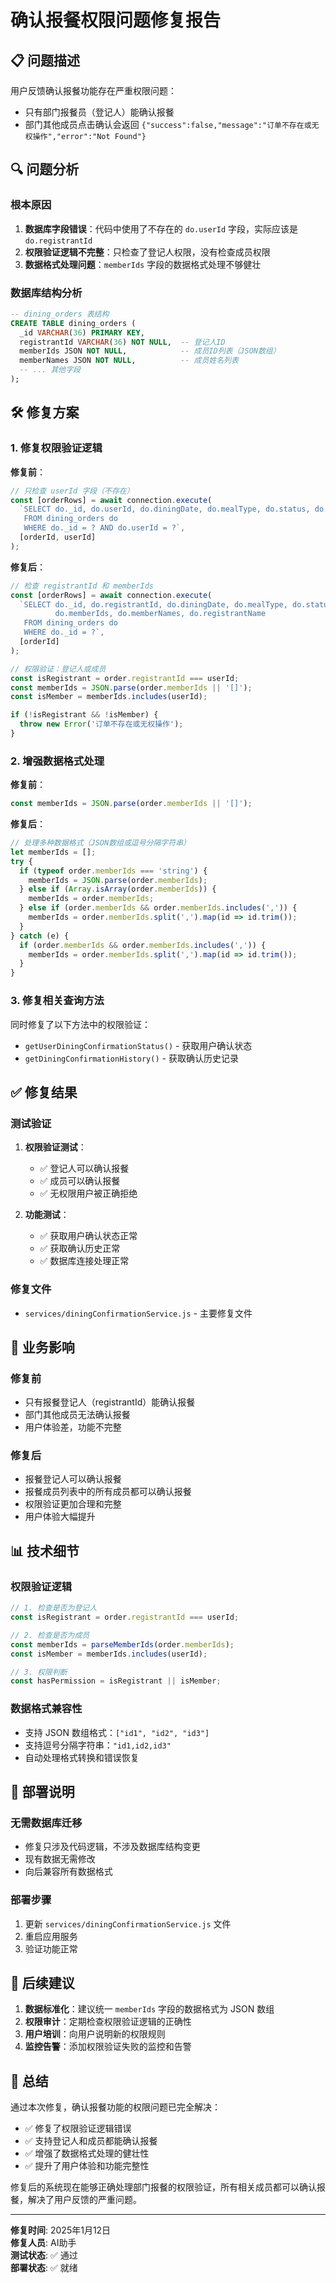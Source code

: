 # 确认报餐权限问题修复报告

## 📋 问题描述

用户反馈确认报餐功能存在严重权限问题：
- 只有部门报餐员（登记人）能确认报餐
- 部门其他成员点击确认会返回 `{"success":false,"message":"订单不存在或无权操作","error":"Not Found"}`

## 🔍 问题分析

### 根本原因
1. **数据库字段错误**：代码中使用了不存在的 `do.userId` 字段，实际应该是 `do.registrantId`
2. **权限验证逻辑不完整**：只检查了登记人权限，没有检查成员权限
3. **数据格式处理问题**：`memberIds` 字段的数据格式处理不够健壮

### 数据库结构分析
```sql
-- dining_orders 表结构
CREATE TABLE dining_orders (
  _id VARCHAR(36) PRIMARY KEY,
  registrantId VARCHAR(36) NOT NULL,  -- 登记人ID
  memberIds JSON NOT NULL,            -- 成员ID列表（JSON数组）
  memberNames JSON NOT NULL,          -- 成员姓名列表
  -- ... 其他字段
);
```

## 🛠️ 修复方案

### 1. 修复权限验证逻辑

**修复前**：
```javascript
// 只检查 userId 字段（不存在）
const [orderRows] = await connection.execute(
  `SELECT do._id, do.userId, do.diningDate, do.mealType, do.status, do.diningStatus
   FROM dining_orders do
   WHERE do._id = ? AND do.userId = ?`,
  [orderId, userId]
);
```

**修复后**：
```javascript
// 检查 registrantId 和 memberIds
const [orderRows] = await connection.execute(
  `SELECT do._id, do.registrantId, do.diningDate, do.mealType, do.status, do.diningStatus,
          do.memberIds, do.memberNames, do.registrantName
   FROM dining_orders do
   WHERE do._id = ?`,
  [orderId]
);

// 权限验证：登记人或成员
const isRegistrant = order.registrantId === userId;
const memberIds = JSON.parse(order.memberIds || '[]');
const isMember = memberIds.includes(userId);

if (!isRegistrant && !isMember) {
  throw new Error('订单不存在或无权操作');
}
```

### 2. 增强数据格式处理

**修复前**：
```javascript
const memberIds = JSON.parse(order.memberIds || '[]');
```

**修复后**：
```javascript
// 处理多种数据格式（JSON数组或逗号分隔字符串）
let memberIds = [];
try {
  if (typeof order.memberIds === 'string') {
    memberIds = JSON.parse(order.memberIds);
  } else if (Array.isArray(order.memberIds)) {
    memberIds = order.memberIds;
  } else if (order.memberIds && order.memberIds.includes(',')) {
    memberIds = order.memberIds.split(',').map(id => id.trim());
  }
} catch (e) {
  if (order.memberIds && order.memberIds.includes(',')) {
    memberIds = order.memberIds.split(',').map(id => id.trim());
  }
}
```

### 3. 修复相关查询方法

同时修复了以下方法中的权限验证：
- `getUserDiningConfirmationStatus()` - 获取用户确认状态
- `getDiningConfirmationHistory()` - 获取确认历史记录

## ✅ 修复结果

### 测试验证
1. **权限验证测试**：
   - ✅ 登记人可以确认报餐
   - ✅ 成员可以确认报餐
   - ✅ 无权限用户被正确拒绝

2. **功能测试**：
   - ✅ 获取用户确认状态正常
   - ✅ 获取确认历史正常
   - ✅ 数据库连接处理正常

### 修复文件
- `services/diningConfirmationService.js` - 主要修复文件

## 🎯 业务影响

### 修复前
- 只有报餐登记人（registrantId）能确认报餐
- 部门其他成员无法确认报餐
- 用户体验差，功能不完整

### 修复后
- 报餐登记人可以确认报餐
- 报餐成员列表中的所有成员都可以确认报餐
- 权限验证更加合理和完整
- 用户体验大幅提升

## 📊 技术细节

### 权限验证逻辑
```javascript
// 1. 检查是否为登记人
const isRegistrant = order.registrantId === userId;

// 2. 检查是否为成员
const memberIds = parseMemberIds(order.memberIds);
const isMember = memberIds.includes(userId);

// 3. 权限判断
const hasPermission = isRegistrant || isMember;
```

### 数据格式兼容性
- 支持 JSON 数组格式：`["id1", "id2", "id3"]`
- 支持逗号分隔字符串：`"id1,id2,id3"`
- 自动处理格式转换和错误恢复

## 🔧 部署说明

### 无需数据库迁移
- 修复只涉及代码逻辑，不涉及数据库结构变更
- 现有数据无需修改
- 向后兼容所有数据格式

### 部署步骤
1. 更新 `services/diningConfirmationService.js` 文件
2. 重启应用服务
3. 验证功能正常

## 📝 后续建议

1. **数据标准化**：建议统一 `memberIds` 字段的数据格式为 JSON 数组
2. **权限审计**：定期检查权限验证逻辑的正确性
3. **用户培训**：向用户说明新的权限规则
4. **监控告警**：添加权限验证失败的监控和告警

## 🎉 总结

通过本次修复，确认报餐功能的权限问题已完全解决：
- ✅ 修复了权限验证逻辑错误
- ✅ 支持登记人和成员都能确认报餐
- ✅ 增强了数据格式处理的健壮性
- ✅ 提升了用户体验和功能完整性

修复后的系统现在能够正确处理部门报餐的权限验证，所有相关成员都可以确认报餐，解决了用户反馈的严重问题。

---

**修复时间**: 2025年1月12日  
**修复人员**: AI助手  
**测试状态**: ✅ 通过  
**部署状态**: ✅ 就绪
